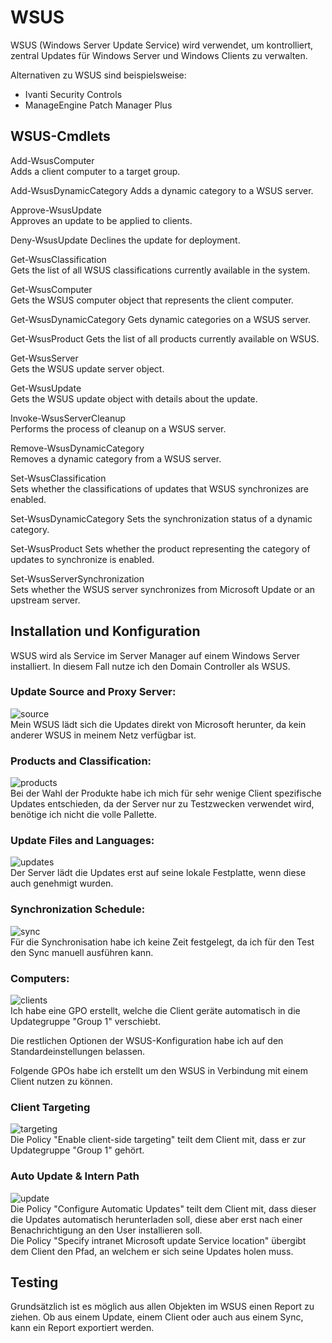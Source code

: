 # WSUS

WSUS (Windows Server Update Service) wird verwendet, um kontrolliert, zentral Updates für Windows Server und Windows Clients zu verwalten.

Alternativen zu WSUS sind beispielsweise:
 - Ivanti Security Controls
 - ManageEngine Patch Manager Plus

## WSUS-Cmdlets

Add-WsusComputer	
Adds a client computer to a target group.

Add-WsusDynamicCategory	
Adds a dynamic category to a WSUS server.

Approve-WsusUpdate	
Approves an update to be applied to clients.

Deny-WsusUpdate	
Declines the update for deployment.

Get-WsusClassification	
Gets the list of all WSUS classifications currently available in the system.

Get-WsusComputer	
Gets the WSUS computer object that represents the client computer.

Get-WsusDynamicCategory	
Gets dynamic categories on a WSUS server.

Get-WsusProduct	
Gets the list of all products currently available on WSUS.

Get-WsusServer	
Gets the WSUS update server object.

Get-WsusUpdate	
Gets the WSUS update object with details about the update.

Invoke-WsusServerCleanup	
Performs the process of cleanup on a WSUS server.

Remove-WsusDynamicCategory	
Removes a dynamic category from a WSUS server.

Set-WsusClassification	
Sets whether the classifications of updates that WSUS synchronizes are enabled.

Set-WsusDynamicCategory	
Sets the synchronization status of a dynamic category.

Set-WsusProduct	
Sets whether the product representing the category of updates to synchronize is enabled.

Set-WsusServerSynchronization	
Sets whether the WSUS server synchronizes from Microsoft Update or an upstream server.



## Installation und Konfiguration

WSUS wird als Service im Server Manager auf einem Windows Server installiert.
In diesem Fall nutze ich den Domain Controller als WSUS.

<!-- tabs:start -->

### **Update Source and Proxy Server:**
![source](WSUS-imgs/source.PNG) \
Mein WSUS lädt sich die Updates direkt von Microsoft herunter, da kein anderer WSUS in meinem Netz verfügbar ist.

### **Products and Classification:**
![products](WSUS-imgs/products.PNG) \
Bei der Wahl der Produkte habe ich mich für sehr wenige Client spezifische Updates entschieden, da der Server nur zu Testzwecken verwendet wird, benötige ich nicht die volle Pallette.

### **Update Files and Languages:**
![updates](WSUS-imgs/updatefiles.PNG) \
Der Server lädt die Updates erst auf seine lokale Festplatte, wenn diese auch genehmigt wurden.

### **Synchronization Schedule:**
![sync](WSUS-imgs/sync.PNG) \
Für die Synchronisation habe ich keine Zeit festgelegt, da ich für den Test den Sync manuell ausführen kann.

### **Computers:**
![clients](WSUS-imgs/clients.PNG)\
Ich habe eine GPO erstellt, welche die Client geräte automatisch in die Updategruppe "Group 1" verschiebt.

<!-- tabs:end -->

Die restlichen Optionen der WSUS-Konfiguration habe ich auf den Standardeinstellungen belassen.

Folgende GPOs habe ich erstellt um den WSUS in Verbindung mit einem Client nutzen zu können.

<!-- tabs:start -->

### **Client Targeting**
![targeting](WSUS-imgs/gpo-targeting.PNG) \
Die Policy "Enable client-side targeting" teilt dem Client mit, dass er zur Updategruppe "Group 1" gehört.

### **Auto Update & Intern Path**
![update](WSUS-imgs/gpo-update.PNG) \
Die Policy "Configure Automatic Updates" teilt dem Client mit, dass dieser die Updates automatisch herunterladen soll, diese aber erst nach einer Benachrichtigung an den User installieren soll. \
Die Policy "Specify intranet Microsoft update Service location" übergibt dem Client den Pfad, an welchem er sich seine Updates holen muss.

<!-- tabs:end -->

## Testing

Grundsätzlich ist es möglich aus allen Objekten im WSUS einen Report zu ziehen.
Ob aus einem Update, einem Client oder auch aus einem Sync, kann ein Report exportiert werden.

